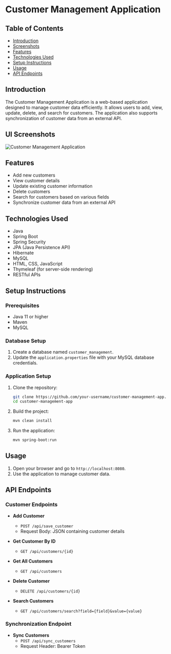 # Customer Management Application

## Table of Contents
- [Introduction](#introduction)
- [Screenshots](#ui-screenshots)
- [Features](#features)
- [Technologies Used](#technologies-used)
- [Setup Instructions](#setup-instructions)
- [Usage](#usage)
- [API Endpoints](#api-endpoints)

## Introduction
The Customer Management Application is a web-based application designed to manage customer data efficiently. It allows users to add, view, update, delete, and search for customers. The application also supports synchronization of customer data from an external API.

## UI Screenshots
![Customer Management Application](https://example.com/path/to/your/image.png)


## Features
- Add new customers
- View customer details
- Update existing customer information
- Delete customers
- Search for customers based on various fields
- Synchronize customer data from an external API

## Technologies Used
- Java
- Spring Boot
- Spring Security
- JPA (Java Persistence API)
- Hibernate
- MySQL
- HTML, CSS, JavaScript
- Thymeleaf (for server-side rendering)
- RESTful APIs

## Setup Instructions

### Prerequisites
- Java 11 or higher
- Maven
- MySQL

### Database Setup
1. Create a database named `customer_management`.
2. Update the `application.properties` file with your MySQL database credentials.

### Application Setup
1. Clone the repository:
    ```sh
    git clone https://github.com/your-username/customer-management-app.git
    cd customer-management-app
    ```
2. Build the project:
    ```sh
    mvn clean install
    ```
3. Run the application:
    ```sh
    mvn spring-boot:run
    ```

## Usage
1. Open your browser and go to `http://localhost:8080`.
2. Use the application to manage customer data.

## API Endpoints

### Customer Endpoints
- **Add Customer**
  - `POST /api/save_customer`
  - Request Body: JSON containing customer details

- **Get Customer By ID**
  - `GET /api/customers/{id}`

- **Get All Customers**
  - `GET /api/customers`

- **Delete Customer**
  - `DELETE /api/customers/{id}`

- **Search Customers**
  - `GET /api/customers/search?field={field}&value={value}`

### Synchronization Endpoint
- **Sync Customers**
  - `POST /api/sync_customers`
  - Request Header: Bearer Token

